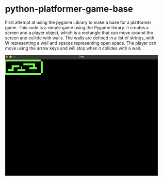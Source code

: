 # python-platformer-game-base

First attempt at using the pygame Library to make a base for a platformer game.
This code is a simple game using the Pygame library. It creates a screen and a player object, which is a rectangle that can move around the screen and collide with walls. The walls are defined in a list of strings, with W representing a wall and spaces representing open space. The player can move using the arrow keys and will stop when it collides with a wall.

![Example](/screenshot.png)
